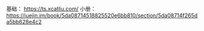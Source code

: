 基础：
https://ts.xcatliu.com/
小册：
https://juejin.im/book/5da08714518825520e6bb810/section/5da08714f265da5bb628e4c2